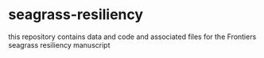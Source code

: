 # seagrass-resiliency
this repository contains data and code and associated files for the Frontiers seagrass resiliency manuscript
